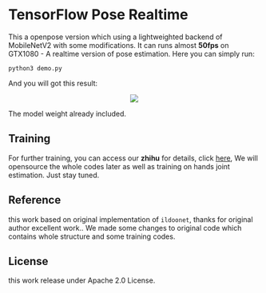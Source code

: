 # TensorFlow Pose Realtime

This a openpose version which using a lightweighted backend of MobileNetV2 with some modifications.
It can runs almost **50fps** on GTX1080 - A realtime version of pose estimation. Here you can simply
run:

```
python3 demo.py
```

And you will got this result:

<p align="center">
  <img src="https://s2.ax1x.com/2019/03/26/ANOJRf.gif">
</p>



The model weight already included.

## Training

For further training, you can access our **zhihu** for details, click
[here](http://zhuanlan.zhihu.com/ai-man), We will opensource the whole codes later as well as
training on hands joint estimation. Just stay tuned.


## Reference

this work based on original implementation of `ildoonet`,  thanks for original author excellent
work.. We made some changes to original code which contains whole structure and some training codes.

## License

this work release under Apache 2.0 License.

